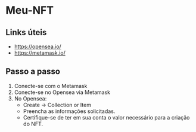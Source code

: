 # Meu-NFT

## Links úteis
- https://opensea.io/
- https://metamask.io/

## Passo a passo
1) Conecte-se com o Metamask
2) Conecte-se no Opensea via Metamask
3) No Opensea:
   - Create -> Collection or Item
   - Preencha as informações solicitadas.
   - Certifique-se de ter em sua conta o valor necessário para a criação do NFT.
